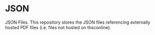 # JSON
JSON Files. This repository stores the JSON files referencing externally hosted PDF files (i.e. files not hosted on thsconline).
